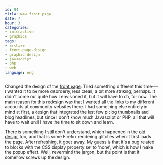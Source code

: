 ```yaml
---
id: 94
title: New front page
date: 7
hour: 3
categories:
- interactive
- graphics
tags:
- archive
- front-page-design
- graphic-design
- javascript
- php
- web
language: eng
---
```


Changed the design of the [front page](http://www.agj.cl/). Tried something different this time---I wanted it to be more disorderly, less clean; a bit more striking, perhaps. It didn't come out quite how I envisioned it, but it will have to do, for now. The main reason for this redesign was that I wanted all the links to my different accounts at community websites there. I had something else entirely in mind at first, a design that integrated the last few piclog thumbnails and blog headlines, but since I don't know much Javascript or PHP, all that will have to wait until I have the time to sit down and learn.

There is something I still don't understand, which happened in the [old design](http://www.agj.cl/files/archive/front2008-3/) too, and that is some Firefox rendering glitches when it first loads the page. After refreshing, it goes away. My guess is that it's a bug related to blocks with the CSS display property set to 'none', which is how I make the popup effect. Well, nevermind the jargon, but the point is that it somehow screws up the design.
